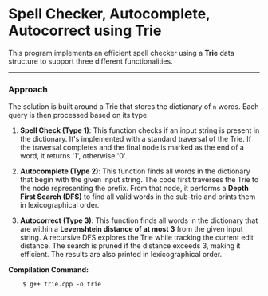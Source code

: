 
# Spell Checker, Autocomplete, Autocorrect using Trie

This program implements an efficient spell checker using a **Trie** data structure to support three different functionalities.

---

### Approach

The solution is built around a Trie that stores the dictionary of `n` words. Each query is then processed based on its type.

1.  **Spell Check (Type 1)**: This function checks if an input string is present in the dictionary. It's implemented with a standard traversal of the Trie. If the traversal completes and the final node is marked as the end of a word, it returns '1', otherwise '0'.

2.  **Autocomplete (Type 2)**: This function finds all words in the dictionary that begin with the given input string. The code first traverses the Trie to the node representing the prefix. From that node, it performs a **Depth First Search (DFS)** to find all valid words in the sub-trie and prints them in lexicographical order.

3.  **Autocorrect (Type 3)**: This function finds all words in the dictionary that are within a **Levenshtein distance of at most 3** from the given input string. A recursive DFS explores the Trie while tracking the current edit distance. The search is pruned if the distance exceeds 3, making it efficient. The results are also printed in lexicographical order.

**Compilation Command:**

        $ g++ trie.cpp -o trie
